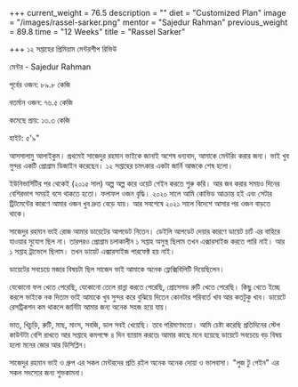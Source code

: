 +++
current_weight = 76.5
description = ""
diet = "Customized Plan"
image = "/images/rassel-sarker.png"
mentor = "Sajedur Rahman"
previous_weight = 89.8
time = "12 Weeks"
title = "Rassel Sarker"

+++
১২ সপ্তাহের প্রিমিয়াম মেন্টরশীপ রিভিউ

মেন্টর - Sajedur Rahman

পূর্বের ওজন: ৮৯.৮ কেজি

বতর্মান ওজন: ৭৬.৫ কেজি

কমেছে প্রায়: ১৩.৩ কেজি

হাইট: ৫'৯"

আসসালামু আলাইকুম। প্রথমেই সাজেদুর রহমান ভাইকে জানাই অশেষ ধন্যবাদ, আমাকে মেন্টরিং করার জন্য। ভাই খুব সুন্দর একটি প্রোগ্রাম ডিজাইন করেছেন। ১২ সপ্তাহের চমৎকার একটা জার্নি আজকে শেষ হলো।

ইউনিভার্সিটির পর থেকেই (২০১৫ সাল) অল্প অল্প করে ওয়েট গেইন করতে শুরু করি। আর জব করার সময়ও দিনের বেশিরভাগ সময়ই বসে থাকতে হতো। ফলাফল ওজন বৃদ্ধি। ২০২০ সালে আমি কোভিড আক্রান্ত হই এবং সেটার ট্রিটমেন্টের কারণে আমার ওজন খুব দ্রুত বেড়ে যায়। আর সবশেষে ২০২১ সালে বিদেশে আসার পর ওজন বাড়তে থাকে।

সাজেদুর রহমান ভাই রোজ আমার ডায়েটের আপডেট নিতেন। ডেইলি আপডেট দেয়ার কারণে ডায়েট চার্ট এর বাহিরে যাওয়ার সুযোগ ছিল না। তারপরও প্রোগ্রাম চলাকালীন ১ সপ্তাহ অসুস্থ ছিলাম তখন এক্সারসাইজ করতে পারি নাই। আর ১ সপ্তাহ ট্রাভেলে ছিলাম। তখন ডায়েট এক্সারসাইজ পারফেক্ট হয় নাই।

ডায়েটের সবচেয়ে মজার বিষয়টা ছিল সাজেদ ভাই আমাকে অনেক ফ্লেক্সিবিলিটি দিয়েছিলেন।

যেকোনো ফল খেতে পেরেছি, যেকোনো তেলে রান্না করতে পেরেছি, প্রোসেসড রুটি খেতে পেরেছি। কিছু খেতে ইচ্ছে করলে ভাইকে নক দিতাম ভাই আমাকে খুব সুন্দর করে বুঝিয়ে দিতেন কোনটার পরিবর্তে খাব আর কতটুকু খাব। ডায়েটে রেসট্রিকশন কম থাকলে জার্নিটা আমার জন্য অনেক সহজ হয়ে যায়।

ভাত, খিচুড়ি, রুটি, মাছ, মাংস, সবজি, ডাল সবই খেয়েছি। তবে পরিমাণমতো। আমি চেষ্টা করেছি প্রতিদিনের স্টেপ কাউন্টটা বেশি রাখতে আর সপ্তাহে কমপক্ষে ৪ দিন ব্যায়াম করতে৷ আমার কাছে মনে হয়েছে ডায়েটে সবচেয়ে বড় বিষয় হলো মনের জোর আর ডিসিপ্লিন।

সাজেদুর রহমান ভাই ও গ্রুপ এর সকল মেন্টরদের প্রতি রইল অনেক অনেক দোয়া ও ভালবাসা। "লুজ টু গেইন" এর সকল সদস্যের জন্য শুভকামনা।